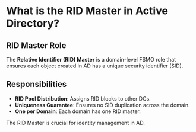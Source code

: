 
# What is the RID Master in Active Directory?

## RID Master Role
The **Relative Identifier (RID) Master** is a domain-level FSMO role that ensures each object created in AD has a unique security identifier (SID).

## Responsibilities
- **RID Pool Distribution**: Assigns RID blocks to other DCs.
- **Uniqueness Guarantee**: Ensures no SID duplication across the domain.
- **One per Domain**: Each domain has one RID master.

The RID Master is crucial for identity management in AD.
